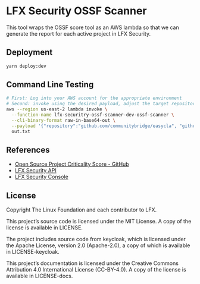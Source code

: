 # LFX Security OSSF Scanner

This tool wraps the OSSF score tool as an AWS lambda so that we can generate the report for each active project in LFX
Security.

## Deployment

```bash
yarn deploy:dev
```

## Command Line Testing

```bash
# First: Log into your AWS account for the appropriate environment
# Second: invoke using the desired payload, adjust the target repository and provide a GitHub authorization token value
aws --region us-east-2 lambda invoke \
  --function-name lfx-securitry-ossf-scanner-dev-ossf-scanner \
  --cli-binary-format raw-in-base64-out \
  --payload '{"repository":"github.com/communitybridge/easycla", "github_auth_token":"ghs_XXXX..."}' \
  out.txt
```

## References

- [Open Source Project Criticality Score - GitHub](https://github.com/ossf/criticality_score)
- [LFX Security API](https://github.com/LF-Engineering/lfx-security)
- [LFX Security Console](https://github.com/LF-Engineering/vulnerability-detection)

## License

Copyright The Linux Foundation and each contributor to LFX.

This project’s source code is licensed under the MIT License. A copy of the license is available in LICENSE.

The project includes source code from keycloak, which is licensed under the Apache License, version 2.0 \(Apache-2.0\), a copy of which is available in LICENSE-keycloak.

This project’s documentation is licensed under the Creative Commons Attribution 4.0 International License \(CC-BY-4.0\). A copy of the license is available in LICENSE-docs.

